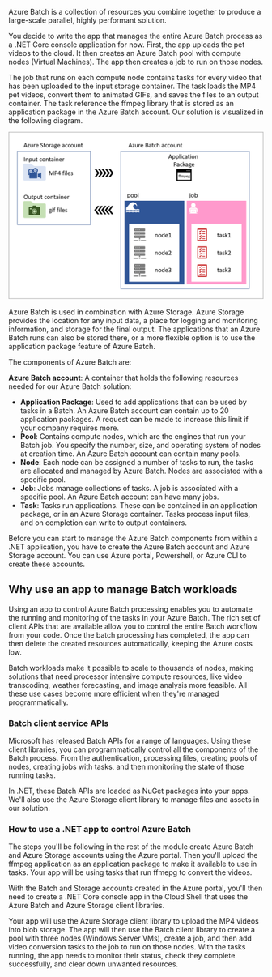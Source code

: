 Azure Batch is a collection of resources you combine together to produce a large-scale parallel, highly performant solution.

You decide to write the app that manages the entire Azure Batch process as a .NET Core console application for now. First, the app uploads the pet videos to the cloud. It then creates an Azure Batch pool with compute nodes (Virtual Machines). The app then creates a job to run on those nodes. 

The job that runs on each compute node contains tasks for every video that has been uploaded to the input storage container. The task loads the MP4 pet videos, convert them to animated GIFs, and saves the files to an output container. The task reference the ffmpeg library that is stored as an application package in the Azure Batch account. Our solution is visualized in the following diagram.

![A flow diagram showing how an app can use Azure Storage and Azure Batch to run apps on compute nodes in pools](../media/2-batch-overview.png)

Azure Batch is used in combination with Azure Storage. Azure Storage provides the location for any input data, a place for logging and monitoring information, and storage for the final output. The applications that an Azure Batch runs can also be stored there, or a more flexible option is to use the application package feature of Azure Batch.

The components of Azure Batch are:

**Azure Batch account**: A container that holds the following resources needed for our Azure Batch solution:
- **Application Package**: Used to add applications that can be used by tasks in a Batch. An Azure Batch account can contain up to 20 application packages. A request can be made to increase this limit if your company requires more.
- **Pool**: Contains compute nodes, which are the engines that run your Batch job. You specify the number, size, and operating system of nodes at creation time. An Azure Batch account can contain many pools.
- **Node**: Each node can be assigned a number of tasks to run, the tasks are allocated and managed by Azure Batch. Nodes are associated with a specific pool.
- **Job**: Jobs manage collections of tasks. A job is associated with a specific pool. An Azure Batch account can have many jobs.
- **Task**: Tasks run applications. These can be contained in an application package, or in an Azure Storage container. Tasks process input files, and on completion can write to output containers.

Before you can start to manage the Azure Batch components from within a .NET application, you have to create the Azure Batch account and Azure Storage account. You can use Azure portal, Powershell, or Azure CLI to create these accounts.

## Why use an app to manage Batch workloads

Using an app to control Azure Batch processing enables you to automate the running and monitoring of the tasks in your Azure Batch. The rich set of client APIs that are available allow you to control the entire Batch workflow from your code. Once the batch processing has completed, the app can then delete the created resources automatically, keeping the Azure costs low.

Batch workloads make it possible to scale to thousands of nodes, making solutions that need processor intensive compute resources, like video transcoding, weather forecasting, and image analysis more feasible. All these use cases become more efficient when they're managed programmatically.

### Batch client service APIs

Microsoft has released Batch APIs for a range of languages. Using these client libraries, you can programmatically control all the components of the Batch process. From the authentication, processing files, creating pools of nodes, creating jobs with tasks, and then monitoring the state of those running tasks.

In .NET, these Batch APIs are loaded as NuGet packages into your apps. We'll also use the Azure Storage client library to manage files and assets in our solution. 

### How to use a .NET app to control Azure Batch

The steps you'll be following in the rest of the module create Azure Batch and Azure Storage accounts using the Azure portal. Then you'll upload the ffmpeg application as an application package to make it available to use in tasks. Your app will be using tasks that run ffmepg to convert the videos.

With the Batch and Storage accounts created in the Azure portal, you'll then need to create a .NET Core console app in the Cloud Shell that uses the Azure Batch and Azure Storage client libraries.

Your app will use the Azure Storage client library to upload the MP4 videos into blob storage. The app will then use the Batch client library to create a pool with three nodes (Windows Server VMs), create a job, and then add video conversion tasks to the job to run on those nodes. With the tasks running, the app needs to monitor their status, check they complete successfully, and clear down unwanted resources.